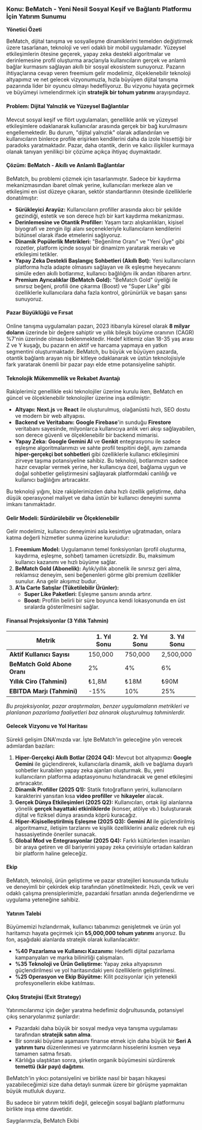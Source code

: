 
### **Konu: BeMatch - Yeni Nesil Sosyal Keşif ve Bağlantı Platformu İçin Yatırım Sunumu**

**Yönetici Özeti**

BeMatch, dijital tanışma ve sosyalleşme dinamiklerini temelden değiştirmek üzere tasarlanan, teknoloji ve veri odaklı bir mobil uygulamadır. Yüzeysel etkileşimlerin ötesine geçerek, yapay zeka destekli algoritmalar ve derinlemesine profil oluşturma araçlarıyla kullanıcıların gerçek ve anlamlı bağlar kurmasını sağlayan akıllı bir sosyal ekosistem sunuyoruz. Pazarın ihtiyaçlarına cevap veren freemium gelir modelimiz, ölçeklenebilir teknoloji altyapımız ve net gelecek vizyonumuzla, hızla büyüyen dijital tanışma pazarında lider bir oyuncu olmayı hedefliyoruz. Bu vizyonu hayata geçirmek ve büyümeyi ivmelendirmek için **stratejik bir tohum yatırımı** arayışındayız.

#### **Problem: Dijital Yalnızlık ve Yüzeysel Bağlantılar**

Mevcut sosyal keşif ve flört uygulamaları, genellikle anlık ve yüzeysel etkileşimlere odaklanarak kullanıcılar arasında gerçek bir bağ kurulmasını engellemektedir. Bu durum, "dijital yalnızlık" olarak adlandırılan ve kullanıcıların binlerce profile erişirken kendilerini daha da izole hissettiği bir paradoks yaratmaktadır. Pazar, daha otantik, derin ve kalıcı ilişkiler kurmaya olanak tanıyan yenilikçi bir çözüme açıkça ihtiyaç duymaktadır.

#### **Çözüm: BeMatch - Akıllı ve Anlamlı Bağlantılar**

BeMatch, bu problemi çözmek için tasarlanmıştır. Sadece bir kaydırma mekanizmasından ibaret olmak yerine, kullanıcıları merkeze alan ve etkileşimi en üst düzeye çıkaran, sektör standartlarının ötesinde özelliklerle donatılmıştır:

*   **Sürükleyici Arayüz:** Kullanıcıların profiller arasında akıcı bir şekilde gezindiği, estetik ve son derece hızlı bir kart kaydırma mekanizması.
*   **Derinlemesine ve Otantik Profiller:** Yaşam tarzı alışkanlıkları, kişisel biyografi ve zengin ilgi alanı seçenekleriyle kullanıcıların kendilerini bütünsel olarak ifade etmelerini sağlıyoruz.
*   **Dinamik Popülerlik Metrikleri:** "Beğenilme Oranı" ve "Yeni Üye" gibi rozetler, platform içinde sosyal bir dinamizm yaratarak merakı ve etkileşimi tetikler.
*   **Yapay Zeka Destekli Başlangıç Sohbetleri (Akıllı Bot):** Yeni kullanıcıların platforma hızla adapte olmasını sağlayan ve ilk eşleşme heyecanını simüle eden akıllı botlarımız, kullanıcı bağlılığını ilk andan itibaren artırır.
*   **Premium Ayrıcalıklar (BeMatch Gold):** "BeMatch Gold" üyeliği ile sınırsız beğeni, profili öne çıkarma (Boost) ve "Super Like" gibi özelliklerle kullanıcılara daha fazla kontrol, görünürlük ve başarı şansı sunuyoruz.

#### **Pazar Büyüklüğü ve Fırsat**

Online tanışma uygulamaları pazarı, 2023 itibarıyla küresel olarak **8 milyar doların** üzerinde bir değere sahiptir ve yıllık bileşik büyüme oranının (CAGR) %7'nin üzerinde olması beklenmektedir. Hedef kitlemiz olan 18-35 yaş arası Z ve Y kuşağı, bu pazarın en aktif ve harcama yapmaya en yatkın segmentini oluşturmaktadır. BeMatch, bu büyük ve büyüyen pazarda, otantik bağlantı arayan niş bir kitleye odaklanarak ve üstün teknolojisiyle fark yaratarak önemli bir pazar payı elde etme potansiyeline sahiptir.

#### **Teknolojik Mükemmellik ve Rekabet Avantajı**

Rakiplerimiz genellikle eski teknolojiler üzerine kurulu iken, BeMatch en güncel ve ölçeklenebilir teknolojiler üzerine inşa edilmiştir:
*   **Altyapı:** **Next.js** ve **React** ile oluşturulmuş, olağanüstü hızlı, SEO dostu ve modern bir web altyapısı.
*   **Backend ve Veritabanı:** **Google Firebase**'in sunduğu **Firestore** veritabanı sayesinde, milyonlarca kullanıcıya anlık veri akışı sağlayabilen, son derece güvenli ve ölçeklenebilir bir backend mimarisi.
*   **Yapay Zeka:** **Google Gemini AI** ve **Genkit** entegrasyonu ile sadece eşleşme algoritmalarımızı ve sahte profil tespitini değil, aynı zamanda **hiper-gerçekçi bot sohbetleri** gibi özelliklerle kullanıcı etkileşimini zirveye taşıma potansiyeline sahibiz. Bu teknoloji, botlarımızın sadece hazır cevaplar vermek yerine, her kullanıcıya özel, bağlama uygun ve doğal sohbetler geliştirmesini sağlayarak platformdaki canlılığı ve kullanıcı bağlılığını artıracaktır.

Bu teknoloji yığını, bize rakiplerimizden daha hızlı özellik geliştirme, daha düşük operasyonel maliyet ve daha üstün bir kullanıcı deneyimi sunma imkanı tanımaktadır.

#### **Gelir Modeli: Sürdürülebilir ve Ölçeklenebilir**

Gelir modelimiz, kullanıcı deneyimini asla kesintiye uğratmadan, onlara katma değerli hizmetler sunma üzerine kuruludur:

1.  **Freemium Model:** Uygulamanın temel fonksiyonları (profil oluşturma, kaydırma, eşleşme, sohbet) tamamen ücretsizdir. Bu, maksimum kullanıcı kazanımı ve hızlı büyüme sağlar.
2.  **BeMatch Gold (Abonelik):** Aylık/yıllık abonelik ile sınırsız geri alma, reklamsız deneyim, seni beğenenleri görme gibi premium özellikler sunulur. Ana gelir akışımız budur.
3.  **A'la Carte Satışlar (Tüketilebilir Ürünler):**
    *   **Super Like Paketleri:** Eşleşme şansını anında artırır.
    *   **Boost:** Profilin belirli bir süre boyunca kendi lokasyonunda en üst sıralarda gösterilmesini sağlar.

#### **Finansal Projeksiyonlar (3 Yıllık Tahmin)**

| Metrik                      | 1. Yıl Sonu | 2. Yıl Sonu  | 3. Yıl Sonu    |
| --------------------------- | ----------- | ------------ | -------------- |
| **Aktif Kullanıcı Sayısı**    | 150,000     | 750,000      | 2,500,000      |
| **BeMatch Gold Abone Oranı** | 2%          | 4%           | 6%             |
| **Yıllık Ciro (Tahmini)**     | ₺1,8M       | ₺18M         | ₺90M           |
| **EBITDA Marjı (Tahmini)**    | -15%        | 10%          | 25%            |

*Bu projeksiyonlar, pazar araştırmaları, benzer uygulamaların metrikleri ve planlanan pazarlama faaliyetleri baz alınarak oluşturulmuş tahminlerdir.*

#### **Gelecek Vizyonu ve Yol Haritası**

Sürekli gelişim DNA'mızda var. İşte BeMatch'in geleceğine yön verecek adımlardan bazıları:

1.  **Hiper-Gerçekçi Akıllı Botlar (2024 Q4):** Mevcut bot altyapımızı **Google Gemini** ile güçlendirerek, kullanıcılarla dinamik, akıllı ve bağlama duyarlı sohbetler kurabilen yapay zeka ajanları oluşturmak. Bu, yeni kullanıcıların platforma adaptasyonunu hızlandıracak ve genel etkileşimi artıracaktır.
2.  **Dinamik Profiller (2025 Q1):** Statik fotoğrafların yerini, kullanıcıların karakterini yansıtan kısa **video profiller** ve **hikayeler** alacak.
3.  **Gerçek Dünya Etkileşimleri (2025 Q2):** Kullanıcıları, ortak ilgi alanlarına yönelik **gerçek hayattaki etkinliklerde** (konser, atölye vb.) buluşturarak dijital ve fiziksel dünya arasında köprü kuracağız.
4.  **Hiper-Kişiselleştirilmiş Eşleşme (2025 Q3):** **Gemini AI** ile güçlendirilmiş algoritmamız, iletişim tarzlarını ve kişilik özelliklerini analiz ederek ruh eşi hassasiyetinde öneriler sunacak.
5.  **Global Mod ve Entegrasyonlar (2025 Q4):** Farklı kültürlerden insanları bir araya getiren ve dil bariyerini yapay zeka çevirisiyle ortadan kaldıran bir platform haline geleceğiz.

#### **Ekip**

BeMatch, teknoloji, ürün geliştirme ve pazar stratejileri konusunda tutkulu ve deneyimli bir çekirdek ekip tarafından yönetilmektedir. Hızlı, çevik ve veri odaklı çalışma prensiplerimizle, pazardaki fırsatları anında değerlendirme ve uygulama yeteneğine sahibiz.

#### **Yatırım Talebi**

Büyümemizi hızlandırmak, kullanıcı tabanımızı genişletmek ve ürün yol haritamızı hayata geçirmek için **₺5,000,000 tohum yatırımı** arıyoruz. Bu fon, aşağıdaki alanlarda stratejik olarak kullanılacaktır:

*   **%40 Pazarlama ve Kullanıcı Kazanımı:** Hedefli dijital pazarlama kampanyaları ve marka bilinirliği çalışmaları.
*   **%35 Teknoloji ve Ürün Geliştirme:** Yapay zeka altyapısının güçlendirilmesi ve yol haritasındaki yeni özelliklerin geliştirilmesi.
*   **%25 Operasyon ve Ekip Büyütme:** Kilit pozisyonlar için yetenekli profesyonellerin ekibe katılması.

#### **Çıkış Stratejisi (Exit Strategy)**

Yatırımcılarımız için değer yaratma hedefimiz doğrultusunda, potansiyel çıkış senaryolarımız şunlardır:
*   Pazardaki daha büyük bir sosyal medya veya tanışma uygulaması tarafından **stratejik satın alma**.
*   Bir sonraki büyüme aşamasını finanse etmek için daha büyük bir **Seri A yatırım turu** düzenlenmesi ve yatırımcıların hisselerini kısmen veya tamamen satma fırsatı.
*   Kârlılığa ulaştıktan sonra, şirketin organik büyümesini sürdürerek **temettü (kâr payı) dağıtımı**.

BeMatch'in yıkıcı potansiyelini ve birlikte nasıl bir başarı hikayesi yazabileceğimizi size daha detaylı sunmak üzere bir görüşme yapmaktan büyük mutluluk duyarız.

Bu sadece bir yatırım teklifi değil, geleceğin sosyal bağlantı platformunu birlikte inşa etme davetidir.

Saygılarımızla,
BeMatch Ekibi
